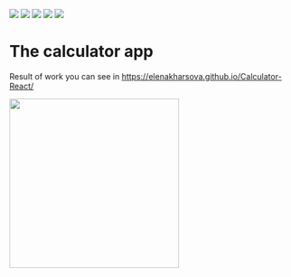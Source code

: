 <img src="https://img.shields.io/badge/React-navy"> <img src="https://img.shields.io/badge/TS-navy"> <img src="https://img.shields.io/badge/JS-red">
<img src="https://img.shields.io/badge/HTML-blue"> <img src="https://img.shields.io/badge/CSS-blue">
# The calculator app

Result of work you can see in https://elenakharsova.github.io/Calculator-React/

<img src="https://github.com/user-attachments/assets/5a7dd527-9222-4b29-aca0-3f13cd422531" width="300">
